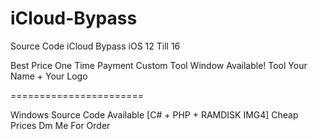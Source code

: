 # iCloud-Bypass
Source Code iCloud Bypass iOS 12 Till 16

Best Price One Time Payment
Custom Tool Window Available!
Tool Your Name + Your Logo

=======================

Windows Source Code Available
[C# + PHP + RAMDISK IMG4]
Cheap Prices Dm Me For Order

